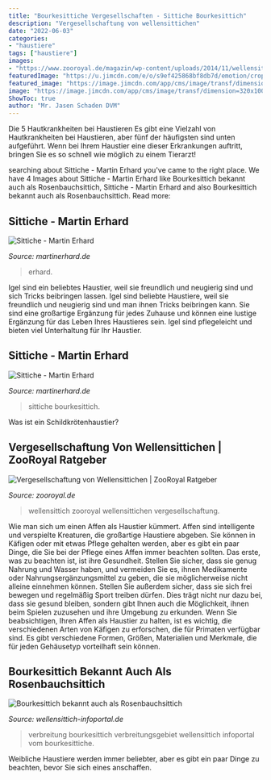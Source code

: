 ```yaml
---
title: "Bourkesittiche Vergesellschaften - Sittiche Bourkesittich"
description: "Vergesellschaftung von wellensittichen"
date: "2022-06-03"
categories:
- "haustiere"
tags: ["haustiere"]
images:
- "https://www.zooroyal.de/magazin/wp-content/uploads/2014/11/wellensittich-tipp4-gesellschaft-760x560.jpg"
featuredImage: "https://u.jimcdn.com/e/o/s9ef425868bf8db7d/emotion/crop/header.jpg?t=1282211692"
featured_image: "https://image.jimcdn.com/app/cms/image/transf/dimension=320x10000:format=jpg/path/s9ef425868bf8db7d/image/i6747f026cfa53796/version/1442042173/image.jpg"
image: "https://image.jimcdn.com/app/cms/image/transf/dimension=320x10000:format=jpg/path/s9ef425868bf8db7d/image/i6747f026cfa53796/version/1442042173/image.jpg"
ShowToc: true
author: "Mr. Jasen Schaden DVM"
---
```



Die 5 Hautkrankheiten bei Haustieren
Es gibt eine Vielzahl von Hautkrankheiten bei Haustieren, aber fünf der häufigsten sind unten aufgeführt. Wenn bei Ihrem Haustier eine dieser Erkrankungen auftritt, bringen Sie es so schnell wie möglich zu einem Tierarzt!

	

		
searching about Sittiche - Martin Erhard you've came to the right place. We have 4 Images about Sittiche - Martin Erhard like Bourkesittich bekannt auch als Rosenbauchsittich, Sittiche - Martin Erhard and also Bourkesittich bekannt auch als Rosenbauchsittich. Read more:
		
    
## Sittiche - Martin Erhard

<img loading=lazy src="https://u.jimcdn.com/e/o/s9ef425868bf8db7d/emotion/crop/header.jpg?t=1282211692" onerror="this.onerror=null;this.src='https://tse3.mm.bing.net/th?id=OIP.N-LdcofWUbmXsiPfXvYWugHaCv&amp;pid=15.1';" alt="Sittiche - Martin Erhard">

_Source: martinerhard.de_

>erhard. 

	

Igel sind ein beliebtes Haustier, weil sie freundlich und neugierig sind und sich Tricks beibringen lassen.
Igel sind beliebte Haustiere, weil sie freundlich und neugierig sind und man ihnen Tricks beibringen kann. Sie sind eine großartige Ergänzung für jedes Zuhause und können eine lustige Ergänzung für das Leben Ihres Haustieres sein. Igel sind pflegeleicht und bieten viel Unterhaltung für Ihr Haustier.

    
## Sittiche - Martin Erhard

<img loading=lazy src="https://image.jimcdn.com/app/cms/image/transf/dimension=320x10000:format=jpg/path/s9ef425868bf8db7d/image/i6747f026cfa53796/version/1442042173/image.jpg" onerror="this.onerror=null;this.src='https://tse2.mm.bing.net/th?id=OIP.5SfUwhWJGNCJLtxm5qDHRAAAAA&amp;pid=15.1';" alt="Sittiche - Martin Erhard">

_Source: martinerhard.de_

>sittiche bourkesittich. 

	

Was ist ein Schildkrötenhaustier?

    
## Vergesellschaftung Von Wellensittichen | ZooRoyal Ratgeber

<img loading=lazy src="https://www.zooroyal.de/magazin/wp-content/uploads/2014/11/wellensittich-tipp4-gesellschaft-760x560.jpg" onerror="this.onerror=null;this.src='https://tse1.mm.bing.net/th?id=OIP.7HQeYOirSbWbCz8rBQZWhgHaEK&amp;pid=15.1';" alt="Vergesellschaftung von Wellensittichen | ZooRoyal Ratgeber">

_Source: zooroyal.de_

>wellensittich zooroyal wellensittichen vergesellschaftung. 

	

Wie man sich um einen Affen als Haustier kümmert.
Affen sind intelligente und verspielte Kreaturen, die großartige Haustiere abgeben. Sie können in Käfigen oder mit etwas Pflege gehalten werden, aber es gibt ein paar Dinge, die Sie bei der Pflege eines Affen immer beachten sollten.
Das erste, was zu beachten ist, ist ihre Gesundheit. Stellen Sie sicher, dass sie genug Nahrung und Wasser haben, und vermeiden Sie es, ihnen Medikamente oder Nahrungsergänzungsmittel zu geben, die sie möglicherweise nicht alleine einnehmen können. Stellen Sie außerdem sicher, dass sie sich frei bewegen und regelmäßig Sport treiben dürfen. Dies trägt nicht nur dazu bei, dass sie gesund bleiben, sondern gibt Ihnen auch die Möglichkeit, ihnen beim Spielen zuzusehen und ihre Umgebung zu erkunden.
Wenn Sie beabsichtigen, Ihren Affen als Haustier zu halten, ist es wichtig, die verschiedenen Arten von Käfigen zu erforschen, die für Primaten verfügbar sind. Es gibt verschiedene Formen, Größen, Materialien und Merkmale, die für jeden Gehäusetyp vorteilhaft sein können.

    
## Bourkesittich Bekannt Auch Als Rosenbauchsittich

<img loading=lazy src="https://www.wellensittich-infoportal.de/wp-content/uploads/2013/09/Verbreitung-Bourkesittiche-in-Australien-705x529.jpg" onerror="this.onerror=null;this.src='https://tse2.mm.bing.net/th?id=OIP.WPS1zQ3I0--NefO45QFX5wHaFj&amp;pid=15.1';" alt="Bourkesittich bekannt auch als Rosenbauchsittich">

_Source: wellensittich-infoportal.de_

>verbreitung bourkesittich verbreitungsgebiet wellensittich infoportal vom bourkesittiche. 

	

Weibliche Haustiere werden immer beliebter, aber es gibt ein paar Dinge zu beachten, bevor Sie sich eines anschaffen.

